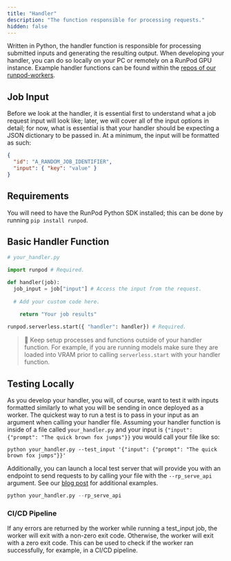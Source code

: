 ```yaml
---
title: "Handler"
description: "The function responsible for processing requests."
hidden: false
---
```


Written in Python, the handler function is responsible for processing submitted inputs and generating the resulting output. When developing your handler, you can do so locally on your PC or remotely on a RunPod GPU instance. Example handler functions can be found within the [repos of our runpod-workers](https://github.com/orgs/runpod-workers/repositories).

## Job Input

Before we look at the handler, it is essential first to understand what a job request input will look like; later, we will cover all of the input options in detail; for now, what is essential is that your handler should be expecting a JSON dictionary to be passed in. At a minimum, the input will be formatted as such:

```json
{
  "id": "A_RANDOM_JOB_IDENTIFIER",
  "input": { "key": "value" }
}
```

## Requirements

You will need to have the RunPod Python SDK installed; this can be done by running `pip install runpod`.

## Basic Handler Function

```python
# your_handler.py

import runpod # Required.

def handler(job):
  job_input = job["input"] # Access the input from the request.
  
  # Add your custom code here.
  
	return "Your job results"

runpod.serverless.start({ "handler": handler}) # Required.
```

> 🚧 Keep setup processes and functions outside of your handler function. For example, if you are running models make sure they are loaded into VRAM prior to calling `serverless.start` with your handler function.

## Testing Locally

As you develop your handler, you will, of course, want to test it with inputs formatted similarly to what you will be sending in once deployed as a worker. The quickest way to run a test is to pass in your input as an argument when calling your handler file. Assuming your handler function is inside of a file called `your_handler.py` and your input is `{"input": {"prompt": "The quick brown fox jumps"}}` you would call your file like so:

```curl Bash
python your_handler.py --test_input '{"input": {"prompt": "The quick brown fox jumps"}}'
```

Additionally, you can launch a local test server that will provide you with an endpoint to send requests to by calling your file with the `--rp_serve_api` argument. See our [blog post](https://blog.runpod.io/workers-local-api-server-introduced-with-runpod-python-0-9-13/) for additional examples.

```python Bash
python your_handler.py --rp_serve_api
```

### CI/CD Pipeline

If any errors are returned by the worker while running a test_input job, the worker will exit with a non-zero exit code. Otherwise, the worker will exit with a zero exit code. This can be used to check if the worker ran successfully, for example, in a CI/CD pipeline.
